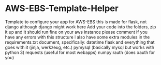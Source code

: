# AWS-EBS-Template-Helper
Template to configure your app for AWS-EBS
this is made for flask, not django although django might work here
Add your code into the folders, zip it up and it should run fine on your aws instance
please comment if you have any errors with this structure
I also have some extra modules in the requirements.txt document, specifically:
  datetime
  flask and everything that goes with it (jinja, werkzeug, etc.)
  pymysql (basically mysql but works with python 3)
  requests (useful for most webapps)
  numpy
  rauth (does oauth for you)
